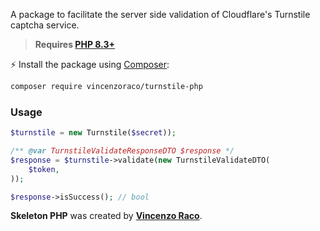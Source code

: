 A package to facilitate the server side validation of Cloudflare's Turnstile captcha service.

> **Requires [PHP 8.3+](https://php.net/releases/)**

⚡️ Install the package using [Composer](https://getcomposer.org):

```bash
composer require vincenzoraco/turnstile-php
```

### Usage

```php
$turnstile = new Turnstile($secret));

/** @var TurnstileValidateResponseDTO $response */
$response = $turnstile->validate(new TurnstileValidateDTO(
    $token,
));

$response->isSuccess(); // bool
```

**Skeleton PHP** was created by **[Vincenzo Raco](https://github.com/vincenzoraco)**.
